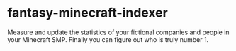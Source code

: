 # fantasy-minecraft-indexer
Measure and update the statistics of your fictional companies and people in your Minecraft SMP. Finally you can figure out who is truly number 1.
